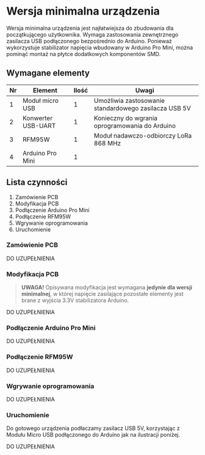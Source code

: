 # Wersja minimalna urządzenia

Wersja minimalna urządzenia jest najłatwiejsza do zbudowania dla początkującego użytkownika. 
Wymaga zastosowania zewnętrznego zasilacza USB podłączonego bezpośrednio do Arduino. Ponieważ wykorzystuje 
stabilizator napięcia wbudowany w Arduino Pro Mini, można pominąć montaż na płytce dodatkowych komponentów SMD.

## Wymagane elementy

| Nr| Element | Ilość | Uwagi |
|-------|---------|-------|-------|
|1|Moduł micro USB|1| Umożliwia zastosowanie standardowego zasilacza USB 5V|
|2|Konwerter USB-UART|1| Konieczny do wgrania oprogramowania do Arduino|
|3|RFM95W|1| Moduł nadawczo-odbiorczy LoRa 868 MHz|
|4|Arduino Pro Mini|1||



## Lista czynności

1. Zamówienie PCB
2. Modyfikacja PCB
3. Podłączenie Arduino Pro Mini
4. Podłączenie RFM95W
5. Wgrywanie oprogramowania
6. Uruchomienie

### Zamówienie PCB

DO UZUPEŁNIENIA

### Modyfikacja PCB

>**UWAGA!** Opisywana modyfikacja jest wymagana **jedynie dla wersji minimalnej**, w której napięcie zasilające pozostałe elementy jest brane z wyjścia 3.3V stabilizatora Arduino. 

DO UZUPEŁNIENIA

### Podłączenie Arduino Pro Mini

DO UZUPEŁNIENIA

### Podłączenie RFM95W

DO UZUPEŁNIENIA

### Wgrywanie oprogramowania

DO UZUPEŁNIENIA

### Uruchomienie

Do gotowego urządzenia podłaczamy zasilacz USB 5V, korzystając z Modułu Micro USB podłączonego do Arduino jak na ilustracji poniżej.

DO UZUPEŁNIENIA
